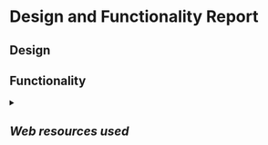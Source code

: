# Design and Functionality Report

## Design

## Functionality

<details>
<summary> <h2><i>Web resources used</i></h2>  </summary>
  
## Links
x  
x  
x  
x  
x  
x  
</details>

